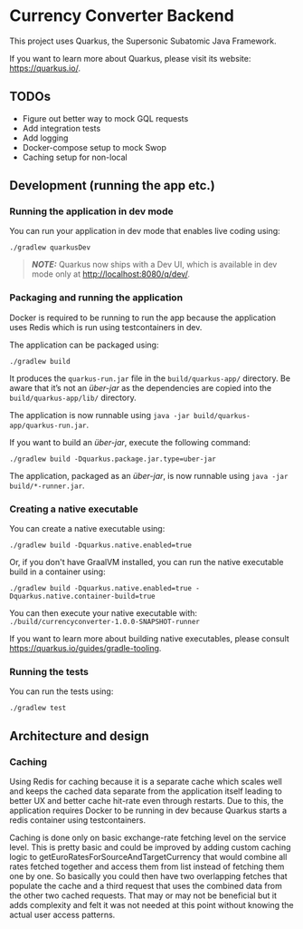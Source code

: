 # Currency Converter Backend

This project uses Quarkus, the Supersonic Subatomic Java Framework.

If you want to learn more about Quarkus, please visit its website: <https://quarkus.io/>.

## TODOs

- Figure out better way to mock GQL requests
- Add integration tests
- Add logging
- Docker-compose setup to mock Swop
- Caching setup for non-local

## Development (running the app etc.)

### Running the application in dev mode

You can run your application in dev mode that enables live coding using:

```shell script
./gradlew quarkusDev
```

> **_NOTE:_** Quarkus now ships with a Dev UI, which is available in dev mode only at <http://localhost:8080/q/dev/>.

### Packaging and running the application

Docker is required to be running to run the app because the application uses Redis which is run using testcontainers
in dev.

The application can be packaged using:

```shell script
./gradlew build
```

It produces the `quarkus-run.jar` file in the `build/quarkus-app/` directory.
Be aware that it’s not an _über-jar_ as the dependencies are copied into the `build/quarkus-app/lib/` directory.

The application is now runnable using `java -jar build/quarkus-app/quarkus-run.jar`.

If you want to build an _über-jar_, execute the following command:

```shell script
./gradlew build -Dquarkus.package.jar.type=uber-jar
```

The application, packaged as an _über-jar_, is now runnable using `java -jar build/*-runner.jar`.

### Creating a native executable

You can create a native executable using:

```shell script
./gradlew build -Dquarkus.native.enabled=true
```

Or, if you don't have GraalVM installed, you can run the native executable build in a container using:

```shell script
./gradlew build -Dquarkus.native.enabled=true -Dquarkus.native.container-build=true
```

You can then execute your native executable with: `./build/currencyconverter-1.0.0-SNAPSHOT-runner`

If you want to learn more about building native executables, please consult <https://quarkus.io/guides/gradle-tooling>.

### Running the tests

You can run the tests using:

```shell script
./gradlew test
```

## Architecture and design

### Caching

Using Redis for caching because it is a separate cache which scales well and keeps the cached data separate from
the application itself leading to better UX and better cache hit-rate even through restarts. Due to this,
the application requires Docker to be running in dev because Quarkus starts a redis container using testcontainers.

Caching is done only on basic exchange-rate fetching level on the service level. This is pretty basic and could be
improved by adding custom caching logic to getEuroRatesForSourceAndTargetCurrency that would combine all rates fetched
together and access them from list instead of fetching them one by one. So basically you could then have two overlapping
fetches that populate the cache and a third request that uses the combined data from the other two cached requests.
That may or may not be beneficial but it adds complexity and felt it was not needed at this point without knowing the
actual user access patterns.